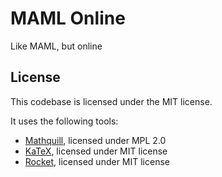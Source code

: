 # MAML Online

Like MAML, but online

## License

This codebase is licensed under the MIT license.

It uses the following tools:

 - [Mathquill](https://github.com/mathquill/mathquill), licensed under MPL 2.0
 - [KaTeX](https://katex.org), licensed under MIT license
 - [Rocket](https://rocket.rs), licensed under MIT license
